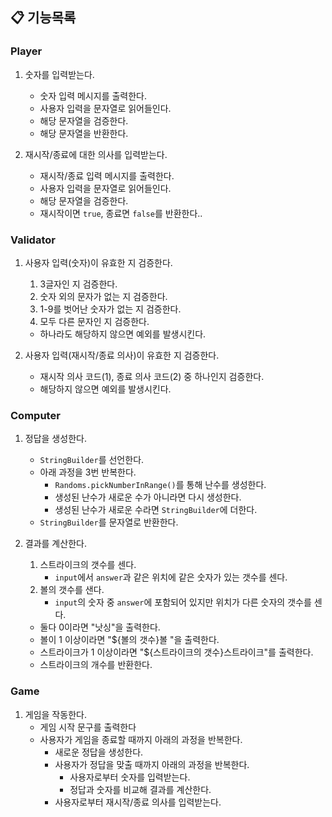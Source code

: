 ## 📋 기능목록
### Player
1. 숫자를 입력받는다.
   - 숫자 입력 메시지를 출력한다.
   - 사용자 입력을 문자열로 읽어들인다.
   - 해당 문자열을 검증한다.
   - 해당 문자열을 반환한다.


2. 재시작/종료에 대한 의사를 입력받는다.
   - 재시작/종료 입력 메시지를 출력한다.
   - 사용자 입력을 문자열로 읽어들인다.
   - 해당 문자열을 검증한다.
   - 재시작이면 <code>true</code>, 종료면 <code>false</code>를 반환한다..
### Validator
1. 사용자 입력(숫자)이 유효한 지 검증한다.
   1. 3글자인 지 검증한다. 
   2. 숫자 외의 문자가 없는 지 검증한다.
   3. 1-9를 벗어난 숫자가 없는 지 검증한다.
   4. 모두 다른 문자인 지 검증한다.
   - 하나라도 해당하지 않으면 예외를 발생시킨다.


2. 사용자 입력(재시작/종료 의사)이 유효한 지 검증한다.
   - 재시작 의사 코드(1), 종료 의사 코드(2) 중 하나인지 검증한다.
   - 해당하지 않으면 예외를 발생시킨다.
### Computer
1. 정답을 생성한다.
   - <code>StringBuilder</code>를 선언한다.
   - 아래 과정을 3번 반복한다.
      - <code>Randoms.pickNumberInRange()</code>를 통해 난수를 생성한다.
      - 생성된 난수가 새로운 수가 아니라면 다시 생성한다.
      - 생성된 난수가 새로운 수라면 <code>StringBuilder</code>에 더한다.
   - <code>StringBuilder</code>를 문자열로 반환한다.


2. 결과를 계산한다. 
   1. 스트라이크의 갯수를 센다. 
      - <code>input</code>에서 <code>answer</code>과 같은 위치에 같은 숫자가 있는 갯수를 센다.
   2. 볼의 갯수를 샌다.
      - <code>input</code>의 숫자 중 <code>answer</code>에 포함되어 있지만 위치가 다른 숫자의 갯수를 센다.
   - 둘다 0이라면 "낫싱"을 출력한다.
   - 볼이 1 이상이라면 "${볼의 갯수}볼 "을 출력한다.
   - 스트라이크가 1 이상이라면 "${스트라이크의 갯수}스트라이크"를 출력한다.
   - 스트라이크의 개수를 반환한다.
### Game
1. 게임을 작동한다.
   - 게임 시작 문구를 출력한다
   - 사용자가 게임을 종료할 때까지 아래의 과정을 반복한다.
     - 새로운 정답을 생성한다.
     - 사용자가 정답을 맞출 때까지 아래의 과정을 반복한다.
       - 사용자로부터 숫자를 입력받는다.
       - 정답과 숫자를 비교해 결과를 계산한다.
     - 사용자로부터 재시작/종료 의사를 입력받는다.

    